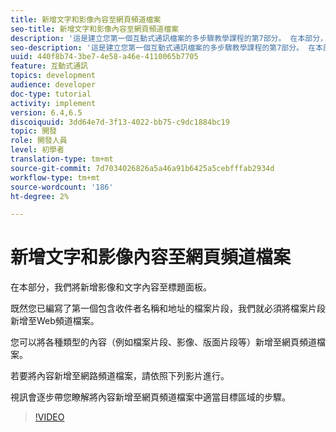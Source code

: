 ```yaml
---
title: 新增文字和影像內容至網頁頻道檔案
seo-title: 新增文字和影像內容至網頁頻道檔案
description: '這是建立您第一個互動式通訊檔案的多步驟教學課程的第7部分。 在本部分，我們將新增影像和文字內容至標題面板。 '
seo-description: '這是建立您第一個互動式通訊檔案的多步驟教學課程的第7部分。 在本部分，我們將新增影像和文字內容至標題面板。 '
uuid: 440f8b74-3be7-4e58-a46e-4110065b7705
feature: 互動式通訊
topics: development
audience: developer
doc-type: tutorial
activity: implement
version: 6.4,6.5
discoiquuid: 3dd64e7d-3f13-4022-bb75-c9dc1884bc19
topic: 開發
role: 開發人員
level: 初學者
translation-type: tm+mt
source-git-commit: 7d7034026826a5a46a91b6425a5cebfffab2934d
workflow-type: tm+mt
source-wordcount: '186'
ht-degree: 2%

---
```



# 新增文字和影像內容至網頁頻道檔案

在本部分，我們將新增影像和文字內容至標題面板。

既然您已編寫了第一個包含收件者名稱和地址的檔案片段，我們就必須將檔案片段新增至Web頻道檔案。

您可以將各種類型的內容（例如檔案片段、影像、版面片段等）新增至網頁頻道檔案。

若要將內容新增至網路頻道檔案，請依照下列影片進行。

視訊會逐步帶您瞭解將內容新增至網頁頻道檔案中適當目標區域的步驟。

>[!VIDEO](https://video.tv.adobe.com/v/22359/?quality=9&learn=on)

